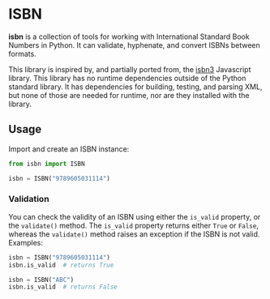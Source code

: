 # ISBN #

**isbn** is a collection of tools for working with International Standard Book Numbers in Python. It can validate,
hyphenate, and convert ISBNs between formats.

This library is inspired by, and partially ported from, the [isbn3](https://github.com/inventaire/isbn3) Javascript
library. This library has no runtime dependencies outside of the Python standard library. It has dependencies for
building, testing, and parsing XML, but none of those are needed for runtime, nor are they installed with the library.

## Usage ##

Import and create an ISBN instance:

```python
from isbn import ISBN

isbn = ISBN("9789605031114")
```

### Validation ###

You can check the validity of an ISBN using either the `is_valid` property, or the `validate()` method. The `is_valid`
property returns either `True` or `False`, whereas the `validate()` method raises an exception if the ISBN is not valid.
Examples:

```python
isbn = ISBN("9789605031114")
isbn.is_valid  # returns True

isbn = ISBN("ABC")
isbn.is_valid  # returns False
```
